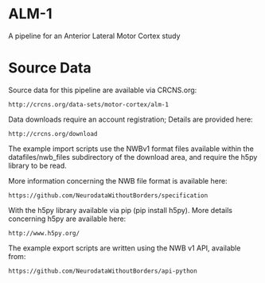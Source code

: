 # ALM-1
A pipeline for an Anterior Lateral Motor Cortex study 

# Source Data

Source data for this pipeline are available via CRCNS.org:

    http://crcns.org/data-sets/motor-cortex/alm-1

Data downloads require an account registration; Details are provided here:

    http://crcns.org/download

The example import scripts use the NWBv1 format files available
within the datafiles/nwb_files subdirectory of the download area,
and require the h5py library to be read.

More information concerning the NWB file format is available here:

    https://github.com/NeurodataWithoutBorders/specification

With the h5py library available via pip (pip install h5py). More details
concerning h5py are available here:

    http://www.h5py.org/

The example export scripts are written using the NWB v1 API, available from:

    https://github.com/NeurodataWithoutBorders/api-python

